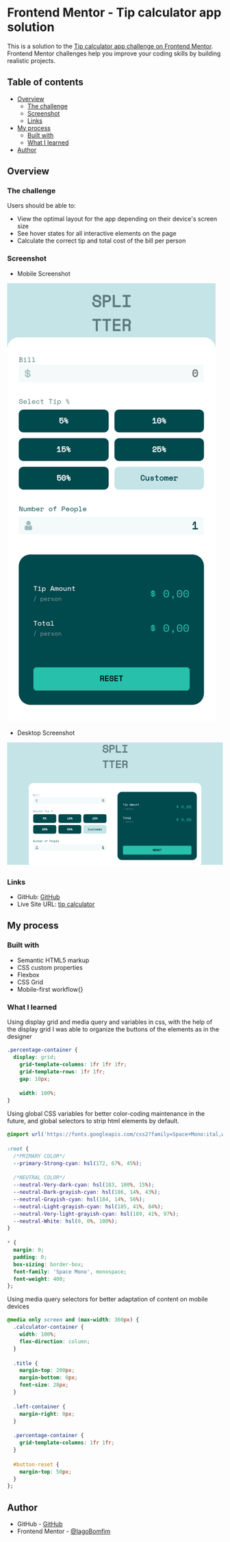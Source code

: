 # Frontend Mentor - Tip calculator app solution

This is a solution to the [Tip calculator app challenge on Frontend Mentor](https://www.frontendmentor.io/challenges/tip-calculator-app-ugJNGbJUX). Frontend Mentor challenges help you improve your coding skills by building realistic projects.

## Table of contents

- [Overview](#overview)
  - [The challenge](#the-challenge)
  - [Screenshot](#screenshot)
  - [Links](#links)
- [My process](#my-process)
  - [Built with](#built-with)
  - [What I learned](#what-i-learned)
- [Author](#author)

## Overview

### The challenge

Users should be able to:

- View the optimal layout for the app depending on their device's screen size
- See hover states for all interactive elements on the page
- Calculate the correct tip and total cost of the bill per person

### Screenshot

- Mobile Screenshot

![mobile screenshot](./screenshot/screenshot_mobile_tip_calculator.png)

- Desktop Screenshot

![mobile screenshot](./screenshot/screenshot_desktop_pit_calculator.png)

### Links

- GitHub: [GitHub](https://github.com/IagoBomfim/tip-calculator-app)
- Live Site URL: [tip calculator](https://tiny-basbousa-cf8475.netlify.app/)

## My process

### Built with

- Semantic HTML5 markup
- CSS custom properties
- Flexbox
- CSS Grid
- Mobile-first workflow{}

### What I learned

Using display grid and media query and variables in css, with the help of the display grid I was able to organize the buttons of the elements as in the designer

```css
.percentage-container {
  display: grid;
    grid-template-columns: 1fr 1fr 1fr;
    grid-template-rows: 1fr 1fr;
    gap: 10px;
    
    width: 100%;
}
```

Using global CSS variables for better color-coding maintenance in the future, and global selectors to strip html elements by default.

```css
@import url('https://fonts.googleapis.com/css2?family=Space+Mono:ital,wght@0,400;1,700&display=swap');

:root {
  /*PRIMARY COLOR*/
  --primary-Strong-cyan: hsl(172, 67%, 45%);

  /*NEUTRAL COLOR*/
  --neutral-Very-dark-cyan: hsl(183, 100%, 15%);
  --neutral-Dark-grayish-cyan: hsl(186, 14%, 43%);
  --neutral-Grayish-cyan: hsl(184, 14%, 56%);
  --neutral-Light-grayish-cyan: hsl(185, 41%, 84%);
  --neutral-Very-light-grayish-cyan: hsl(189, 41%, 97%);
  --neutral-White: hsl(0, 0%, 100%);
}

* {
  margin: 0;
  padding: 0;
  box-sizing: border-box;
  font-family: 'Space Mono', monospace;
  font-weight: 400;
};
```

Using media query selectors for better adaptation of content on mobile devices

```css
@media only screen and (max-width: 360px) {
  .calculator-container {
    width: 100%;
    flex-direction: column;
  }
  
  .title {
    margin-top: 200px;
    margin-bottom: 0px;
    font-size: 28px;
  }
  
  .left-container {
    margin-right: 0px;
  }
  
  .percentage-container {
    grid-template-columns: 1fr 1fr;
  }
  
  #button-reset {
    margin-top: 50px;
  }
};
```

## Author

- GitHub - [GitHub](https://github.com/IagoBomfim)
- Frontend Mentor - [@IagoBomfim](https://www.frontendmentor.io/profile/IagoBomfim)